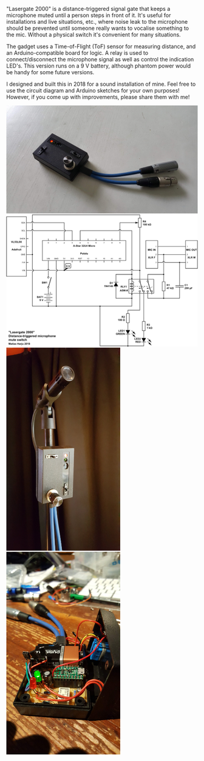 "Lasergate 2000" is a distance-triggered signal gate that keeps a microphone muted until a person steps in front of it. It's useful for installations and live situations, etc., where noise leak to the microphone should be prevented until someone really wants to vocalise something to the mic. Without a physical switch it's convenient for many situations.

The gadget uses a Time-of-Flight (ToF) sensor for measuring distance, and an Arduino-compatible board for logic. A relay is used to connect/disconnect the microphone signal as well as control the indication LED's. This version runs on a 9 V battery, although phantom power would be handy for some future versions.

I designed and built this in 2018 for a sound installation of mine. Feel free to use the circuit diagram and Arduino sketches for your own purposes! However, if you come up with improvements, please share them with me!

<img src="20180815_175225.jpg" alt="Lasergate2000" width="600"/>
<img src="lasergate_circuit.png" alt="Lasergate2000 circuit diagram" width="600"/>
<img src="20180815_181324.jpg" alt="Lasergate2000" width="300"/>
<img src="20180815_171532.jpg" alt="Lasergate2000" width="300"/>
